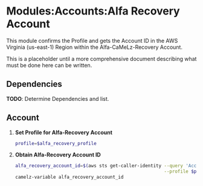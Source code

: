 # Modules:Accounts:Alfa Recovery Account

This module confirms the Profile and gets the Account ID in the AWS Virginia (us-east-1) Region within the
Alfa-CaMeLz-Recovery Account.

This is a placeholder until a more comprehensive document describing what must be done here can be written.

## Dependencies

**TODO**: Determine Dependencies and list.

## Account

1. **Set Profile for Alfa-Recovery Account**

    ```bash
    profile=$alfa_recovery_profile
    ```

1.  **Obtain Alfa-Recovery Account ID**

    ```bash
    alfa_recovery_account_id=$(aws sts get-caller-identity --query 'Account' \
                                                           --profile $profile --region us-east-1 --output text)
    camelz-variable alfa_recovery_account_id
    ```
